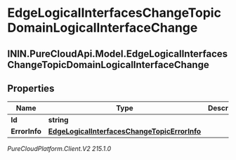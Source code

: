 # EdgeLogicalInterfacesChangeTopicDomainLogicalInterfaceChange

## ININ.PureCloudApi.Model.EdgeLogicalInterfacesChangeTopicDomainLogicalInterfaceChange

## Properties

|Name | Type | Description | Notes|
|------------ | ------------- | ------------- | -------------|
| **Id** | **string** |  | [optional] |
| **ErrorInfo** | [**EdgeLogicalInterfacesChangeTopicErrorInfo**](EdgeLogicalInterfacesChangeTopicErrorInfo) |  | [optional] |



_PureCloudPlatform.Client.V2 215.1.0_
